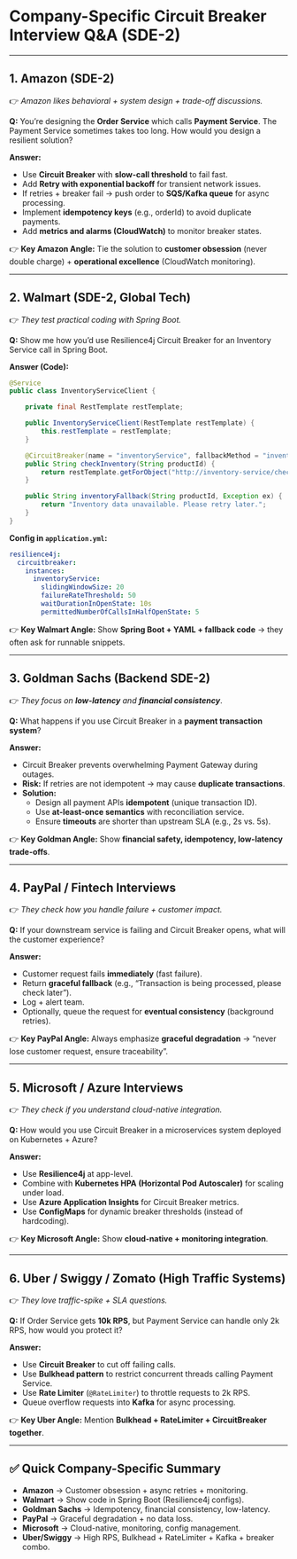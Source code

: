 
# Company-Specific Circuit Breaker Interview Q&A (SDE-2)

---

## **1. Amazon (SDE-2)**
👉 *Amazon likes behavioral + system design + trade-off discussions.*  

**Q:** You’re designing the **Order Service** which calls **Payment Service**. The Payment Service sometimes takes too long. How would you design a resilient solution?  

**Answer:**  
- Use **Circuit Breaker** with **slow-call threshold** to fail fast.  
- Add **Retry with exponential backoff** for transient network issues.  
- If retries + breaker fail → push order to **SQS/Kafka queue** for async processing.  
- Implement **idempotency keys** (e.g., orderId) to avoid duplicate payments.  
- Add **metrics and alarms (CloudWatch)** to monitor breaker states.  

👉 **Key Amazon Angle:** Tie the solution to **customer obsession** (never double charge) + **operational excellence** (CloudWatch monitoring).  

---

## **2. Walmart (SDE-2, Global Tech)**  
👉 *They test practical coding with Spring Boot.*  

**Q:** Show me how you’d use Resilience4j Circuit Breaker for an Inventory Service call in Spring Boot.  

**Answer (Code):**  

```java
@Service
public class InventoryServiceClient {

    private final RestTemplate restTemplate;

    public InventoryServiceClient(RestTemplate restTemplate) {
        this.restTemplate = restTemplate;
    }

    @CircuitBreaker(name = "inventoryService", fallbackMethod = "inventoryFallback")
    public String checkInventory(String productId) {
        return restTemplate.getForObject("http://inventory-service/check/" + productId, String.class);
    }

    public String inventoryFallback(String productId, Exception ex) {
        return "Inventory data unavailable. Please retry later.";
    }
}
```

**Config in `application.yml`:**

```yaml
resilience4j:
  circuitbreaker:
    instances:
      inventoryService:
        slidingWindowSize: 20
        failureRateThreshold: 50
        waitDurationInOpenState: 10s
        permittedNumberOfCallsInHalfOpenState: 5
```

👉 **Key Walmart Angle:** Show **Spring Boot + YAML + fallback code** → they often ask for runnable snippets.  

---

## **3. Goldman Sachs (Backend SDE-2)**  
👉 *They focus on **low-latency** and **financial consistency***.  

**Q:** What happens if you use Circuit Breaker in a **payment transaction system**?  

**Answer:**  
- Circuit Breaker prevents overwhelming Payment Gateway during outages.  
- **Risk:** If retries are not idempotent → may cause **duplicate transactions**.  
- **Solution:**  
  - Design all payment APIs **idempotent** (unique transaction ID).  
  - Use **at-least-once semantics** with reconciliation service.  
  - Ensure **timeouts** are shorter than upstream SLA (e.g., 2s vs. 5s).  

👉 **Key Goldman Angle:** Show **financial safety, idempotency, low-latency trade-offs**.  

---

## **4. PayPal / Fintech Interviews**  
👉 *They check how you handle failure + customer impact.*  

**Q:** If your downstream service is failing and Circuit Breaker opens, what will the customer experience?  

**Answer:**  
- Customer request fails **immediately** (fast failure).  
- Return **graceful fallback** (e.g., “Transaction is being processed, please check later”).  
- Log + alert team.  
- Optionally, queue the request for **eventual consistency** (background retries).  

👉 **Key PayPal Angle:** Always emphasize **graceful degradation** → “never lose customer request, ensure traceability”.  

---

## **5. Microsoft / Azure Interviews**  
👉 *They check if you understand cloud-native integration.*  

**Q:** How would you use Circuit Breaker in a microservices system deployed on Kubernetes + Azure?  

**Answer:**  
- Use **Resilience4j** at app-level.  
- Combine with **Kubernetes HPA (Horizontal Pod Autoscaler)** for scaling under load.  
- Use **Azure Application Insights** for Circuit Breaker metrics.  
- Use **ConfigMaps** for dynamic breaker thresholds (instead of hardcoding).  

👉 **Key Microsoft Angle:** Show **cloud-native + monitoring integration**.  

---

## **6. Uber / Swiggy / Zomato (High Traffic Systems)**  
👉 *They love traffic-spike + SLA questions.*  

**Q:** If Order Service gets **10k RPS**, but Payment Service can handle only 2k RPS, how would you protect it?  

**Answer:**  
- Use **Circuit Breaker** to cut off failing calls.  
- Use **Bulkhead pattern** to restrict concurrent threads calling Payment Service.  
- Use **Rate Limiter** (`@RateLimiter`) to throttle requests to 2k RPS.  
- Queue overflow requests into **Kafka** for async processing.  

👉 **Key Uber Angle:** Mention **Bulkhead + RateLimiter + CircuitBreaker together**.  

---

## ✅ Quick Company-Specific Summary
- **Amazon** → Customer obsession + async retries + monitoring.  
- **Walmart** → Show code in Spring Boot (Resilience4j configs).  
- **Goldman Sachs** → Idempotency, financial consistency, low-latency.  
- **PayPal** → Graceful degradation + no data loss.  
- **Microsoft** → Cloud-native, monitoring, config management.  
- **Uber/Swiggy** → High RPS, Bulkhead + RateLimiter + Kafka + breaker combo.  






